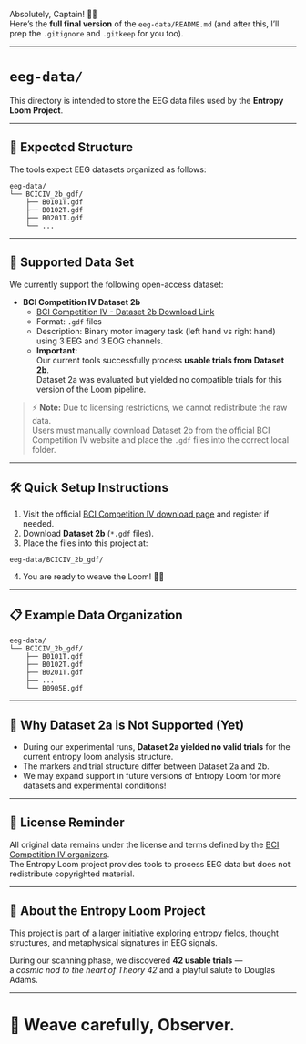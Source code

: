 Absolutely, Captain! 🚀🌟  
Here’s the **full final version** of the `eeg-data/README.md` (and after this, I’ll prep the `.gitignore` and `.gitkeep` for you too).

---

# `eeg-data/`

This directory is intended to store the EEG data files used by the **Entropy Loom Project**.

---

## 📂 Expected Structure

The tools expect EEG datasets organized as follows:

```
eeg-data/
└── BCICIV_2b_gdf/
    ├── B0101T.gdf
    ├── B0102T.gdf
    ├── B0201T.gdf
    └── ...
```

---

## 🎯 Supported Data Set

We currently support the following open-access dataset:

- **BCI Competition IV Dataset 2b**
  - [BCI Competition IV - Dataset 2b Download Link](http://www.bbci.de/competition/iv/#dataset2b)
  - Format: `.gdf` files
  - Description: Binary motor imagery task (left hand vs right hand) using 3 EEG and 3 EOG channels.
  - **Important:**  
    Our current tools successfully process **usable trials from Dataset 2b**.  
    Dataset 2a was evaluated but yielded no compatible trials for this version of the Loom pipeline.

> ⚡ **Note:** Due to licensing restrictions, we cannot redistribute the raw data.  
> Users must manually download Dataset 2b from the official BCI Competition IV website and place the `.gdf` files into the correct local folder.

---

## 🛠️ Quick Setup Instructions

1. Visit the official [BCI Competition IV download page](http://www.bbci.de/competition/iv/#dataset2b) and register if needed.
2. Download **Dataset 2b** (`*.gdf` files).
3. Place the files into this project at:

```
eeg-data/BCICIV_2b_gdf/
```

4. You are ready to weave the Loom! 🧠🧵

---

## 📋 Example Data Organization

```
eeg-data/
└── BCICIV_2b_gdf/
    ├── B0101T.gdf
    ├── B0102T.gdf
    ├── B0201T.gdf
    ├── ...
    └── B0905E.gdf
```

---

## 🚫 Why Dataset 2a is Not Supported (Yet)

- During our experimental runs, **Dataset 2a yielded no valid trials** for the current entropy loom analysis structure.
- The markers and trial structure differ between Dataset 2a and 2b.
- We may expand support in future versions of Entropy Loom for more datasets and experimental conditions!

---

## 📜 License Reminder

All original data remains under the license and terms defined by the [BCI Competition IV organizers](http://www.bbci.de/competition/iv/).  
The Entropy Loom project provides tools to process EEG data but does not redistribute copyrighted material.

---

## 🧵 About the Entropy Loom Project

This project is part of a larger initiative exploring entropy fields, thought structures, and metaphysical signatures in EEG signals.

During our scanning phase, we discovered **42 usable trials** —  
a *cosmic nod to the heart of Theory 42* and a playful salute to Douglas Adams.

---

# 🚀 Weave carefully, Observer.
